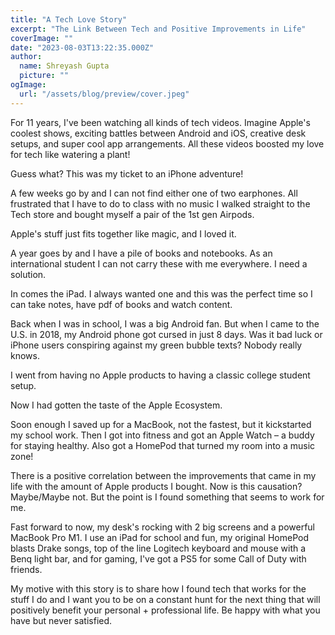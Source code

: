 ```yaml
---
title: "A Tech Love Story"
excerpt: "The Link Between Tech and Positive Improvements in Life"
coverImage: ""
date: "2023-08-03T13:22:35.000Z"
author:
  name: Shreyash Gupta
  picture: ""
ogImage:
  url: "/assets/blog/preview/cover.jpeg"
---
```


For 11 years, I've been watching all kinds of tech videos. Imagine Apple's coolest shows, exciting battles between Android and iOS, creative desk setups, and super cool app arrangements. All these videos boosted my love for tech like watering a plant!

Guess what? This was my ticket to an iPhone adventure!

A few weeks go by and I can not find either one of two earphones. All frustrated that I have to do to class with no music I walked straight to the Tech store and bought myself a pair of the 1st gen Airpods.

Apple's stuff just fits together like magic, and I loved it.

A year goes by and I have a pile of books and notebooks. As an international student I can not carry these with me everywhere. I need a solution.

In comes the iPad. I always wanted one and this was the perfect time so I can take notes, have pdf of books and watch content.

Back when I was in school, I was a big Android fan. But when I came to the U.S. in 2018, my Android phone got cursed in just 8 days. Was it bad luck or iPhone users conspiring against my green bubble texts? Nobody really knows.

I went from having no Apple products to having a classic college student setup.

Now I had gotten the taste of the Apple Ecosystem.

Soon enough I saved up for a MacBook, not the fastest, but it kickstarted my school work. Then I got into fitness and got an Apple Watch – a buddy for staying healthy. Also got a HomePod that turned my room into a music zone!

There is a positive correlation between the improvements that came in my life with the amount of Apple products I bought. Now is this causation? Maybe/Maybe not. But the point is I found something that seems to work for me.

Fast forward to now, my desk's rocking with 2 big screens and a powerful MacBook Pro M1. I use an iPad for school and fun, my original HomePod blasts Drake songs, top of the line Logitech keyboard and mouse with a Benq light bar, and for gaming, I've got a PS5 for some Call of Duty with friends.

My motive with this story is to share how I found tech that works for the stuff I do and I want you to be on a constant hunt for the next thing that will positively benefit your personal + professional life. Be happy with what you have but never satisfied. 